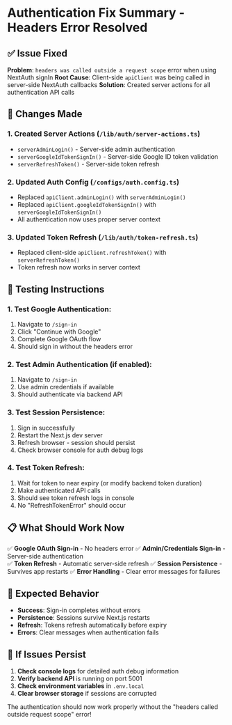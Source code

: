 # Authentication Fix Summary - Headers Error Resolved

## ✅ Issue Fixed

**Problem**: `headers was called outside a request scope` error when using NextAuth signIn
**Root Cause**: Client-side `apiClient` was being called in server-side NextAuth callbacks
**Solution**: Created server actions for all authentication API calls

## 🔧 Changes Made

### 1. Created Server Actions (`/lib/auth/server-actions.ts`)
- `serverAdminLogin()` - Server-side admin authentication
- `serverGoogleIdTokenSignIn()` - Server-side Google ID token validation  
- `serverRefreshToken()` - Server-side token refresh

### 2. Updated Auth Config (`/configs/auth.config.ts`)
- Replaced `apiClient.adminLogin()` with `serverAdminLogin()`
- Replaced `apiClient.googleIdTokenSignIn()` with `serverGoogleIdTokenSignIn()`
- All authentication now uses proper server context

### 3. Updated Token Refresh (`/lib/auth/token-refresh.ts`)
- Replaced client-side `apiClient.refreshToken()` with `serverRefreshToken()`
- Token refresh now works in server context

## 🧪 Testing Instructions

### 1. Test Google Authentication:
1. Navigate to `/sign-in` 
2. Click "Continue with Google"
3. Complete Google OAuth flow
4. Should sign in without the headers error

### 2. Test Admin Authentication (if enabled):
1. Navigate to `/sign-in`
2. Use admin credentials if available
3. Should authenticate via backend API

### 3. Test Session Persistence:
1. Sign in successfully
2. Restart the Next.js dev server
3. Refresh browser - session should persist
4. Check browser console for auth debug logs

### 4. Test Token Refresh:
1. Wait for token to near expiry (or modify backend token duration)
2. Make authenticated API calls
3. Should see token refresh logs in console
4. No "RefreshTokenError" should occur

## 📋 What Should Work Now

✅ **Google OAuth Sign-in** - No headers error
✅ **Admin/Credentials Sign-in** - Server-side authentication  
✅ **Token Refresh** - Automatic server-side refresh
✅ **Session Persistence** - Survives app restarts
✅ **Error Handling** - Clear error messages for failures

## 🚨 Expected Behavior

- **Success**: Sign-in completes without errors
- **Persistence**: Sessions survive Next.js restarts  
- **Refresh**: Tokens refresh automatically before expiry
- **Errors**: Clear messages when authentication fails

## 🐛 If Issues Persist

1. **Check console logs** for detailed auth debug information
2. **Verify backend API** is running on port 5001
3. **Check environment variables** in `.env.local`
4. **Clear browser storage** if sessions are corrupted

The authentication should now work properly without the "headers called outside request scope" error!
